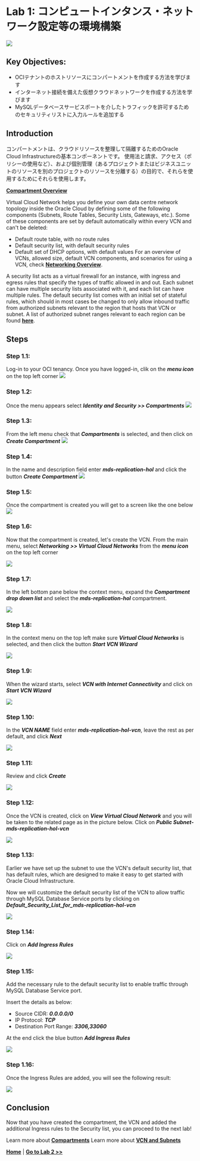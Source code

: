 # Lab 1: コンピュートインタンス・ネットワーク設定等の環境構築

![](images/Lab1-0.png)

## Key Objectives:

- OCIテナントのホストリソースにコンパートメントを作成する方法を学びます
- インターネット接続を備えた仮想クラウドネットワークを作成する方法を学びます
- MySQLデータベースサービスポートを介したトラフィックを許可するためのセキュリティリストに入力ルールを追加する

## Introduction

コンパートメントは、クラウドリソースを整理して隔離するためのOracle Cloud Infrastructureの基本コンポーネントです。 使用法と請求、アクセス（ポリシーの使用など）、および個別管理（あるプロジェクトまたはビジネスユニットのリソースを別のプロジェクトのリソースを分離する）の目的で、それらを使用するためにそれらを使用します。 

**[Compartment Overview](https://docs.oracle.com/en-us/iaas/Content/GSG/Concepts/settinguptenancy.htm#Understa)**


Virtual Cloud Network helps you define your own data centre network topology inside the Oracle Cloud by defining some of the following components (Subnets, Route Tables, Security Lists, Gateways, etc.). Some of these components are set by default automatically within every VCN and can't be deleted:
-	Default route table, with no route rules
-	Default security list, with default security rules
-	Default set of DHCP options, with default values
For an overview of VCNs, allowed size, default VCN components, and scenarios for using a VCN, check **[Networking Overview](https://docs.oracle.com/en-us/iaas/Content/Network/Concepts/overview.htm#network_landing)**.

A security list acts as a virtual firewall for an instance, with ingress and egress rules that specify the types of traffic allowed in and out. Each subnet can have multiple security lists associated with it, and each list can have multiple rules. The default security list comes with an initial set of stateful rules, which should in most cases be changed to only allow inbound traffic from authorized subnets relevant to the region that hosts that VCN or subnet. A list of authorized subnet ranges relevant to each region can be found **[here](https://docs.cloud.oracle.com/iaas/tools/public_ip_ranges.json)**.


## Steps

### **Step 1.1:**
  Log-in to your OCI tenancy. Once you have logged-in, clik on the _**menu icon**_ on the top left corner 
![](images/Lab1-1.png)

### **Step 1.2:**
  Once the menu appears select _**Identity and Security >> Compartments**_
![](images/Lab1-2.png)

### **Step 1.3:**
  From the left menu check that _**Compartments**_ is selected, and then click on _**Create Compartment**_
![](images/Lab1-3.png)

### **Step 1.4:**
  In the name and description field enter _**mds-replication-hol**_ and click the button _**Create Compartment**_
![](images/Lab1-4.png)

### **Step 1.5:**
  Once the compartment is created you will get to a screen like the one below
![](images/Lab1-5.png)

### **Step 1.6:**
  Now that the compartment is created, let's create the VCN.
  From the main menu, select _**Networking >> Virtual Cloud Networks**_ from the _**menu icon**_ on the top left corner

![](images/Lab1-6.png)

### **Step 1.7:**
  In the left bottom pane below the context menu, expand the _**Compartment drop down list**_ and select the _**mds-replication-hol**_ compartment.

![](images/Lab1-7.png)

### **Step 1.8:**
  In the context menu on the top left make sure _**Virtual Cloud Networks**_ is selected, and then click the button _**Start VCN Wizard**_

![](images/Lab1-8.png)

### **Step 1.9:**
  When the wizard starts, select _**VCN with Internet Connectivity**_ and click on _**Start VCN Wizard**_

![](images/Lab1-9.png)

### **Step 1.10:**
  In the _**VCN NAME**_ field enter _**mds-replication-hol-vcn**_, leave the rest as per default, and click _**Next**_

![](images/Lab1-10.png)

### **Step 1.11:**
   Review and click _**Create**_

![](images/Lab1-11.png)

### **Step 1.12:**
  Once the VCN is created, click on  _**View Virtual Cloud Network**_ and you will be taken to the related page as in the picture below. Click on _**Public Subnet-mds-replication-hol-vcn**_

![](images/Lab1-12.png)

### **Step 1.13:**
 Earlier we have set up the subnet to use the VCN's default security list, that has default rules, which are designed to make it easy to get started with Oracle Cloud Infrastructure. 

 Now we will customize the default security list of the VCN to allow traffic through MySQL Database Service ports by clicking on  _**Default_Security_List_for_mds-replication-hol-vcn**_

![](images/Lab1-13.png)

### **Step 1.14:**
  Click on _**Add Ingress Rules**_

![](images/Lab1-14.png)

### **Step 1.15:**
 Add the necessary rule to the default security list to enable traffic through MySQL Database Service port. 

Insert the details as below:
- Source CIDR:  _**0.0.0.0/0**_
- IP Protocol: _**TCP**_
- Destination Port Range: _**3306,33060**_

At the end click the blue button _**Add Ingress Rules**_

![](images/Lab1-15.png)

### **Step 1.16:**
  Once the Ingress Rules are added, you will see the following result:

![](images/Lab1-16.png)

## Conclusion

Now that you have created the compartment, the VCN and added the additional Ingress rules to the Security list, you can proceed to the next lab!

Learn more about **[Compartments](https://docs.oracle.com/en-us/iaas/Content/GSG/Concepts/settinguptenancy.htm#Understa)**
Learn more about **[VCN and Subnets](https://docs.oracle.com/en-us/iaas/Content/Network/Tasks/managingVCNs_topic-Overview_of_VCNs_and_Subnets.htm)**

**[Home](README.md)** | **[Go to Lab 2 >>](../Lab2/README.md)**

